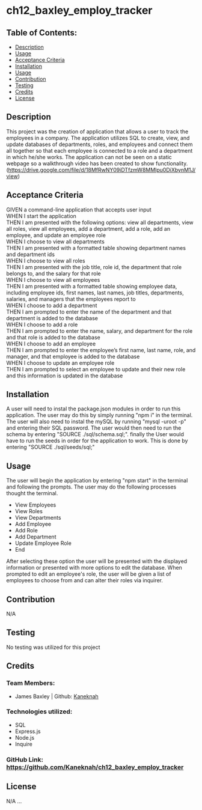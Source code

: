 # ch12_baxley_employ_tracker

## Table of Contents:

- [Description](#description)
- [Usage](#usage)
- [Acceptance Criteria](#acceptance-criteria)
- [Installation](#installation)
- [Usage](#usage)
- [Contribution](#contribution)
- [Testing](#testing)
- [Credits](#credits)
- [License](#license)

## Description

This project was the creation of application that allows a user to track the employees in a company. The application utilizes SQL to create, view, and update databases of departments, roles, and employees and connect them all together so that each employee is connected to a role and a department in which he/she works. The application can not be seen on a static webpage so a walkthrough video has been created to show functionality. (https://drive.google.com/file/d/18MfRwNY09iDTfzmW8MMlpu0DiXbynM1J/view)


## Acceptance Criteria

GIVEN a command-line application that accepts user input<br>
WHEN I start the application<br>
THEN I am presented with the following options: view all departments, view all roles, view all employees, add a department, add a role, add an employee, and update an employee role<br>
WHEN I choose to view all departments<br>
THEN I am presented with a formatted table showing department names and department ids<br>
WHEN I choose to view all roles<br>
THEN I am presented with the job title, role id, the department that role belongs to, and the salary for that role<br>
WHEN I choose to view all employees<br>
THEN I am presented with a formatted table showing employee data, including employee ids, first names, last names, job titles, departments, salaries, and managers that the employees report to<br>
WHEN I choose to add a department<br>
THEN I am prompted to enter the name of the department and that department is added to the database<br>
WHEN I choose to add a role<br>
THEN I am prompted to enter the name, salary, and department for the role and that role is added to the database<br>
WHEN I choose to add an employee<br>
THEN I am prompted to enter the employee’s first name, last name, role, and manager, and that employee is added to the database<br>
WHEN I choose to update an employee role<br>
THEN I am prompted to select an employee to update and their new role and this information is updated in the database<br>

## Installation

A user will need to instal the package.json modules in order to run this application. The user may do this by simply running "npm i" in the terminal. The user will also need to instal the mySQL by running "mysql -uroot -p" and entering their SQL password. The user would then need to run the schema by entering "SOURCE ./sql/schema.sql;". finally the User would have to run the seeds in order for the application to work. This is done by entering "SOURCE ./sql/seeds/sql;"

## Usage

The user will begin the application by entering "npm start" in the terminal and following the prompts. The user may do the following processes thought the terminal.<br>

- View Employees
- View Roles
- View Departments
- Add Employee
- Add Role
- Add Department
- Update Employee Role
- End

After selecting these option the user will be presented with the displayed information or presented with more options to edit the database. When prompted to edit an employee's role, the user will be given a list of employees to choose from and can alter their roles via inquirer.

## Contribution

N/A

## Testing

No testing was utilized for this project

## Credits

### Team Members:

- James Baxley | Github: [Kaneknah](https://github.com/Kaneknah)

### Technologies utilized:

- SQL
- Express.js
- Node.js
- Inquire

### GitHub Link: <https://github.com/Kaneknah/ch12_baxley_employ_tracker>

## License

N/A
...
